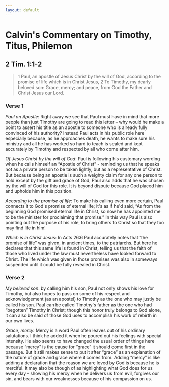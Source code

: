 ```yaml
---
layout: default
---
```


# Calvin's Commentary on Timothy, Titus, Philemon
## 2 Tim. 1:1-2

> 1 Paul, an apostle of Jesus Christ by the will of God, according to the promise of life which is in Christ Jesus, 2 To Timothy, my dearly beloved son: Grace, mercy; and peace, from God the Father and Christ Jesus our Lord. 

### Verse 1 

*Paul an Apostle*: Right away we see that Paul must have in mind that more people than just Timothy are going to read this letter – why would he make a point to assert his title as an apostle to someone who is already fully convinced of his authority?  Instead Paul acts in his public role here especially because, as he approaches death, he wants to make sure his ministry and all he has worked so hard to teach is sealed and kept accurately by Timothy and respected by all who come after him.  

*Of Jesus Christ by the will of God*: Paul is following his customary wording when he calls himself an “Apostle of Christ” - reminding us that he speaks not as a private person to be taken lightly, but as a representative of Christ. But because being an apostle is such a weighty claim for any one person to hold except by the gift and grace of God, Paul also adds that he was chosen by the will of God for this role.  It is beyond dispute because God placed him and upholds him in this position.  

*According to the promise of life*: To make his calling even more certain, Paul connects it to God's promise of eternal life; it's as if he'd said, “As from the beginning God promised eternal life in Christ, so now he has appointed me to be the minister for proclaiming that promise.”  In this way Paul is also pointing out the purpose of his role, to bring others to Christ so that they too may find life in him!  

*Which is in Christ Jesus*: In Acts 26:6 Paul accurately notes that “the promise of life” was given, in ancient times, to the patriarchs.  But here he declares that this same life is found in Christ, telling us that the faith of those who lived under the law must nevertheless have looked forward to Christ. The life which was given in those promises was also in someways suspended until it could be fully revealed in Christ.  

### Verse 2

*My beloved son*: by calling him his son, Paul not only shows his love for Timothy, but also hopes to pass on some of his respect and acknowledgement (as an apostel) to Timothy as the one who may justly be called his son.  Paul can be called Timothy's father as the one who had “begotten” Timothy in Christ; though this honor truly belongs to God alone, it can also be said of those God uses to accomplish his work of rebirth in our own lives.  

*Grace, mercy:* Mercy is a word Paul often leaves out of his ordinary salutations.  I think he added it when he poured out his feelings with special intensity.  He also seems to have changed the usual order of things here because “mercy” is the cause for “grace” it should come first in the passage.  But it still makes sense to put it after “grace” as an explanation of the nature of grace and grace where it comes from.  Adding “mercy” is like adding a declaration that the reason we are loved by God is because he is merciful.  It may also be though of as highlighting what God does for us every day – showing his mercy when he delivers us from evil, forgives our sin, and bears with our weaknesses because of his compassion on us.  

